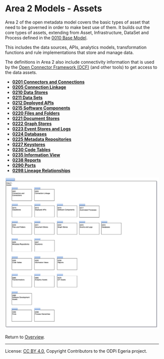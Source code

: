 <!-- SPDX-License-Identifier: CC-BY-4.0 -->
<!-- Copyright Contributors to the ODPi Egeria project. -->

# Area 2 Models - Assets

Area 2 of the open metadata model covers the basic types
of asset that need to be governed in order to make best
use of them.
It builds out the core types of assets, extending from Asset,
Infrastructure, DataSet and Process defined in the 
[0010 Base Model](0010-Base-Model.md).

This includes the data sources, APIs, analytics models,
transformation functions and rule implementations that store
and manage data.

The definitions in Area 2 also include connectivity information that
is used by the
[Open Connector Framework (OCF)](../../../open-metadata-implementation/frameworks/open-connector-framework/README.md) (and other tools) to
get access to the data assets.

* **[0201 Connectors and Connections](0201-Connectors-and-Connections.md)**
* **[0205 Connection Linkage](0205-Connection-Linkage.md)**
* **[0210 Data Stores](0210-Data-Stores.md)**
* **[0211 Data Sets](0211-Data-Sets.md)**
* **[0212 Deployed APIs](0212-Deployed-APIs.md)**
* **[0215 Software Components](0215-Software-Components.md)**
* **[0220 Files and Folders](0220-Files-and-Folders.md)**
* **[0221 Document Stores](0221-Document-Stores.md)**
* **[0222 Graph Stores](0222-Graph-Stores.md)**
* **[0223 Event Stores and Logs](0223-Events-and-Logs.md)**
* **[0224 Databases](0224-Databases.md)**
* **[0225 Metadata Repositories](0225-Metadata-Repositories.md)**
* **[0227 Keystores](0227-Keystores.md)**
* **[0230 Code Tables](0230-Code-Tables.md)**
* **[0235 Information View](0235-Information-View.md)**
* **[0238 Reports](0238-Reports.md)**
* **[0290 Ports](0290-Ports.md)**
* **[0298 Lineage Relationships](0298-Process-Hierarchies.md)**

![UML Packages](area-2-assets-overview.png#pagewidth)

Return to [Overview](README.md).

----
License: [CC BY 4.0](https://creativecommons.org/licenses/by/4.0/),
Copyright Contributors to the ODPi Egeria project.